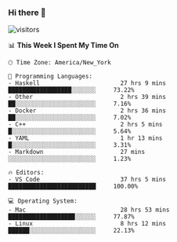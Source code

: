 ### Hi there 👋

![visitors](https://visitor-badge.glitch.me/badge?page_id=fishjump.fishjump&amp;left_color=green&amp;right_color=red)


📊 **This Week I Spent My Time On** 

```text
🕑︎ Time Zone: America/New_York

💬 Programming Languages:
- Haskell                       27 hrs 9 mins                 ██████████████████░░░░░░░     73.22%
- Other                         2 hrs 39 mins                 ██░░░░░░░░░░░░░░░░░░░░░░░     7.16%
- Docker                        2 hrs 36 mins                 ██░░░░░░░░░░░░░░░░░░░░░░░     7.02%
- C++                           2 hrs 5 mins                  █░░░░░░░░░░░░░░░░░░░░░░░░     5.64%
- YAML                          1 hr 13 mins                  █░░░░░░░░░░░░░░░░░░░░░░░░     3.31%
- Markdown                      27 mins                       ░░░░░░░░░░░░░░░░░░░░░░░░░     1.23%

🔥 Editors:
- VS Code                       37 hrs 5 mins                 █████████████████████████     100.00%

💻 Operating System:
- Mac                           28 hrs 53 mins                ███████████████████░░░░░░     77.87%
- Linux                         8 hrs 12 mins                 ██████░░░░░░░░░░░░░░░░░░░     22.13%
```


